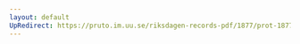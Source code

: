 ```yaml
---
layout: default
UpRedirect: https://pruto.im.uu.se/riksdagen-records-pdf/1877/prot-1877--ak--030/prot-1877--ak--030_027.pdf
---
```

